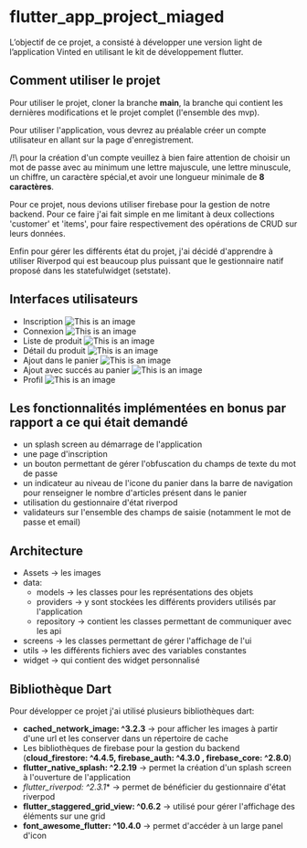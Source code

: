 # flutter_app_project_miaged
L’objectif de ce projet, a consisté à développer une version light de l’application Vinted en utilisant le kit de développement flutter.

## Comment utiliser le projet

Pour utiliser le projet, cloner la branche **main**, la branche qui contient les dernières modifications et le projet complet (l'ensemble des mvp). 

Pour utiliser l'application, vous devrez au préalable créer un compte utilisateur en allant sur la page d'enregistrement. 

/!\ pour la création d'un compte veuillez à bien faire attention de choisir un mot de passe avec au minimum une lettre majuscule, une lettre minuscule, un chiffre, un caractère spécial,et avoir une longueur minimale de **8 caractères**.

Pour ce projet, nous devions utiliser firebase pour la gestion de notre backend. Pour ce faire j'ai fait simple en me limitant à deux collections 'customer' et 'items', pour faire respectivement des opérations de CRUD sur leurs données. 

Enfin pour gérer les différents état du projet, j'ai décidé d'apprendre à utiliser Riverpod qui est beaucoup plus puissant que le gestionnaire natif proposé dans les statefulwidget (setstate). 

## Interfaces utilisateurs

- Inscription
![This is an image](/assets/readme/register.png)
- Connexion
![This is an image](/assets/readme/login.png.png)
- Liste de produit
![This is an image](/assets/readme/list_product.png)
- Détail du produit
![This is an image](/assets/readme/detail.png)
- Ajout dans le panier
![This is an image](/assets/readme/cart_item.png)
- Ajout avec succés au panier
![This is an image](/assets/readme/succes_add_cart.png)
- Profil 
![This is an image](/assets/readme/profil.png)


## Les fonctionnalités implémentées en bonus par rapport a ce qui était demandé

- un splash screen au démarrage de l'application
- une page d'inscription
- un bouton permettant de gérer l'obfuscation du champs de texte du mot de passe
- un indicateur au niveau de l'icone du panier dans la barre de navigation pour renseigner le nombre d'articles présent dans le panier
- utilisation du gestionnaire d'état riverpod
- validateurs sur l'ensemble des champs de saisie (notamment le mot de passe et email)

## Architecture

- Assets → les images
- data: 
    - models → les classes pour les représentations des objets
    - providers → y sont stockées les différents providers utilisés par l'application
    - repository → contient les classes permettant de communiquer avec les api
- screens → les classes permettant de gérer l'affichage de l'ui
- utils → les différents fichiers avec des variables constantes
- widget → qui contient des widget personnalisé


## Bibliothèque Dart
Pour développer ce projet j'ai utilisé plusieurs bibliothèques dart: 
  - **cached_network_image: ^3.2.3** →   pour  afficher les images à partir d'une url et les conserver dans un répertoire de cache
  - Les bibliothèques de firebase pour la gestion du backend (**cloud_firestore: ^4.4.5, firebase_auth: ^4.3.0 , firebase_core: ^2.8.0**)
  - **flutter_native_splash: ^2.2.19** → permet la création d'un splash screen à l'ouverture de l'application
  - *flutter_riverpod: ^2.3.1** →  permet de bénéficier  du gestionnaire d'état riverpod
  - **flutter_staggered_grid_view: ^0.6.2** → utilisé pour  gérer l'affichage des éléments sur une grid
  - **font_awesome_flutter: ^10.4.0** → permet d'accéder à un large panel d'icon
